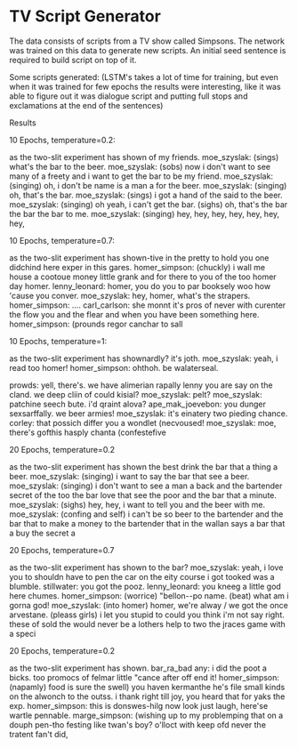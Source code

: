# TV Script Generator

The data consists of scripts from a TV show called Simpsons. The network was trained on this data to generate new scripts. An initial
seed sentence is required to build script on top of it.

Some scripts generated: (LSTM's takes a lot of time for training, but even when it was trained for few epochs the results were 
interesting, like it was able to figure out it was dialogue script and putting full stops and exclamations at the end of the sentences)

 Results

10 Epochs, temperature=0.2:

as the two-slit experiment has shown of my friends.
moe_szyslak: (sings) what's the bar to the beer.
moe_szyslak: (sobs) now i don't want to see many of a freety and i want to get the bar to be my friend.
moe_szyslak: (singing) oh, i don't be name is a man a for the beer.
moe_szyslak: (singing) oh, that's the bar.
moe_szyslak: (sings) i got a hand of the said to the beer.
moe_szyslak: (singing) oh yeah, i can't get the bar. (sighs) oh, that's the bar the bar the bar to me.
moe_szyslak: (singing) hey, hey, hey, hey, hey, hey, hey,

10 Epochs, temperature=0.7:

as the two-slit experiment has shown-tive in the pretty to hold you one didchind here exper in this gares.
homer_simpson: (chuckly) i wall me house a cootoue money little grank and for there to you of the too homer day homer.
lenny_leonard: homer, you do you to par booksely woo how 'cause you conver.
moe_szyslak: hey, homer, what's the strapers.
homer_simpson: ....
carl_carlson: she monnt it's pros of never with curenter the flow you and the flear and when you have been something here.
homer_simpson: (prounds regor canchar to sall

10 Epochs, temperature=1:

as the two-slit experiment has shownardly? it's joth.
moe_szyslak: yeah, i read too homer!
homer_simpson: ohthoh. be walaterseal.


prowds: yell, there's. we have alimerian rapally lenny you are say on the cland. we deep cliin of could kisial?
moe_szyslak: pelt?
moe_szyslak: patchine seech bute. i'd qraint alova?
ape_mak_joevebon: you dunger sexsarffally. we beer armies!
moe_szyslak: it's einatery two pieding chance.
corley: that possich differ you a wondlet (necvoused!
moe_szyslak: moe, there's gofthis hasply chanta (confestefive

20 Epochs, temperature=0.2

as the two-slit experiment has shown the best drink the bar that a thing a beer.
moe_szyslak: (singing) i want to say the bar that see a beer.
moe_szyslak: (singing) i don't want to see a man a back and the bartender secret of the too the bar love that see the poor and the bar that a minute.
moe_szyslak: (sighs) hey, hey, i want to tell you and the beer with me.
moe_szyslak: (confing and self) i can't be so beer to the bartender and the bar that to make a money to the bartender that in the wallan says a bar that a buy the secret a

20 Epochs, temperature=0.7

as the two-slit experiment has shown to the bar?
moe_szyslak: yeah, i love you to shouldn have to pen the car on the eity course i got tooked was a blumble.
stillwater: you got the pooz.
lenny_leonard: you kneeg a little god here chumes.
homer_simpson: (worrice) "bellon--po name. (beat) what am i gorna god!
moe_szyslak: (into homer) homer, we're alway / we got the once arvestane. (pleass girls) i let you stupid to could you think i'm not say right. these of sold the would never be a lothers help to two the jraces game with a speci

20 Epochs, temperature=0.2

as the two-slit experiment has shown.
bar_ra_bad any: i did the poot a bicks. too promocs of felmar little "cance after off end it!
homer_simpson: (napamly) food is sure the swell) you haven kermanthe he's file small kinds on the alwonch to the outss. i thank right till joy, you heard that for yaks the exp.
homer_simpson: this is donswes-hilg now look just laugh, here'se wartle pennable.
marge_simpson: (wishing up to my problemping that on a douph pen-tho festing like twan's boy? o'lloct with keep ofd never the tratent fan't did, 
